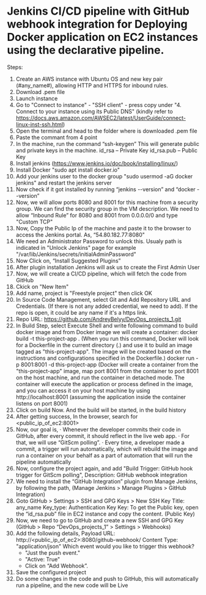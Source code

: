 # Jenkins CI/CD pipeline with GitHub webhook integration for Deploying Docker application on EC2 instances using the declarative pipeline.
Steps:
1. Create an AWS instance with Ubuntu OS and new key pair (#any_name#), allowing HTTP and HTTPS for inbound rules.
2. Download .pem file
3. Launch instance
4. Go to "Connect to instance" - "SSH client" -  press copy under "4. Connect to your instance using its Public DNS" (kindly refer to https://docs.aws.amazon.com/AWSEC2/latest/UserGuide/connect-linux-inst-ssh.html)
5. Open the terminal and head to the folder where is downloaded .pem file
6. Paste the commant from 4 point
7. In the machine, run the command
“ssh-keygen”
This will generate public and private keys in the machine.
id_rsa – Private Key
id_rsa.pub – Public Key
8. Install jenkins (https://www.jenkins.io/doc/book/installing/linux/)
9. Install Docker "sudo apt install docker.io"
10. Add your jenkins user to the docker group "sudo usermod -aG docker jenkins" and restart the jenkins server
11. Now check if it got installed by running “jenkins --version” and “docker --version”
12. Now, we will allow ports 8080 and 8001 for this machine from a security group. We can find the security group in the VM description. We need to allow “Inbound Rule” for 8080 and 8001 from 0.0.0.0/0 and type "Custom TCP"
13. Now, Copy the Public Ip of the machine and paste it to the browser to access the Jenkins portal. As,
“54.80.182.77:8080"
14. We need an Administrator Password to unlock this. Usualy path is indicated in "Unlock Jenkins" page for example "/var/lib/Jenkins/secrets/initialAdminPassword"
15. Now Click on, “Install Suggested Plugins”
16. After plugin installation Jenkins will ask us to create the First Admin User
17. Now, we will create a CI/CD pipeline, which will fetch the code from GitHub
18. Ckick on "New Item"
19. Add name, project is "Freestyle project" then click OK
20. In Source Code Management, select Git and Add Repository URL and Credentials. (If there is not any added credential, we need to add). If the repo is open, it could be any name if it's a https link.
21. Repo URL: https://github.com/AndreyBelyy/DevOps_projects_1.git
22. In Build Step, select Execute Shell and write following command to build docker image and from Docker image we will create a container:
  docker build -t this-project-app . (When you run this command, Docker will look for a Dockerfile in the current directory (.) and use it to build an image tagged as "this-project-app". The image will be created based on the instructions and configurations specified in the Dockerfile.)
  docker run -p 8001:8001 -d this-project-app  (Docker will create a container from the "this-project-app" image, map port 8001 from the container to port 8001 on the host machine, and run the container in detached mode. The container will execute the application or process defined in the image, and you can access it on your host machine by using http://localhost:8001 (assuming the application inside the container listens on port 8001)
23. Click on build Now. And the build will be started, in the build history
24. After getting success, In the browser, search for <public_ip_of_ec2:8001>
25. Now, our goal is,
·       Whenever the developer commits their code in GitHub, after every commit, it should reflect in the live web app.
·       For that, we will use “GitScm polling”.
·       Every time, a developer made a commit, a trigger will run automatically, which will rebuild the image and run a container on your behalf as a part of automation that will run the pipeline automatically
26. Now, configure the project again, and add "Build Trigger: GitHub hook trigger for GitScm polling", Description: GitHub webhook integration
27. We need to install the “GitHub Integration” plugin from Manage Jenkins, by following the path, (Manage Jenkins > Manage Plugins > GitHub Integration)
28. Goto GitHub > Settings > SSH and GPG Keys > New SSH Key
    Title: any_name
    Key_type: Authentication Key
    Key: To get the Public key, open the “id_rsa.pub” file in EC2 instance and copy the content. (Public Key)
29. Now, we need to go to GitHub and create a new SSH and GPG Key (GitHub > Repo “DevOps_projects_1” > Settings > Webhooks)
30. Add the following details,
    Payload URL: http://<public_ip_of_ec2>:8080/github-webhook/
    Content Type: "application/json"
    Which event would you like to trigger this webhook?
     - "Just the push event."
     - "Active: True"
     - Click on “Add Webhook”.
31. Save the configured project
32. Do some changes in the code and push to GitHub, this will automatically run a pipeline, and the new code will be Live
    


   
